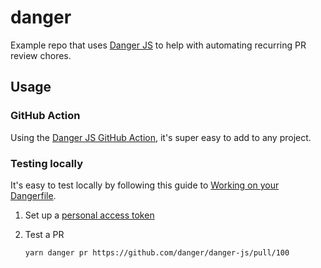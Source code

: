 # danger

Example repo that uses [Danger JS](https://danger.systems/js/) to help with automating recurring PR review chores.

## Usage

### GitHub Action

Using the [Danger JS GitHub Action](https://github.com/marketplace/actions/danger-js-action), it's super easy to add to any project.

### Testing locally

It's easy to test locally by following this guide to [Working on your Dangerfile](https://github.com/marketplace/actions/danger-js-action).

1. Set up a [personal access token](https://github.com/settings/tokens)
2. Test a PR

   ```sh
   yarn danger pr https://github.com/danger/danger-js/pull/100
   ```
